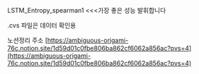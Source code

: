 LSTM_Entropy_spearman1 <<<가장 좋은 성능 발휘합니다

.cvs 파일은 데이터 확인용

노션정리 주소
[https://ambiguous-origami-76c.notion.site/1d59d01c0fbe806ba862cf6062a856ac?pvs=4](https://ambiguous-origami-76c.notion.site/1d59d01c0fbe806ba862cf6062a856ac?pvs=4)
